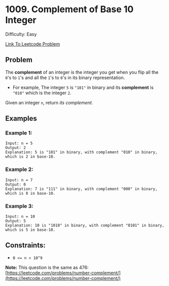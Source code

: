 # 1009. Complement of Base 10 Integer
Difficulty: Easy

[Link To Leetcode Problem](https://leetcode.com/problems/complement-of-base-10-integer/)

## Problem
The **complement** of an integer is the integer you get when you flip all the `0`'s to `1`'s and all the `1`'s to `0`'s in its binary representation.

- For example, The integer `5` is `"101"` in binary and its **complement** is `"010"` which is the integer `2`.

Given an integer `n`, return *its complement.*

## Examples
### Example 1:
```
Input: n = 5
Output: 2
Explanation: 5 is "101" in binary, with complement "010" in binary, which is 2 in base-10.
```
### Example 2:
```
Input: n = 7
Output: 0
Explanation: 7 is "111" in binary, with complement "000" in binary, which is 0 in base-10.
```
### Example 3:
```
Input: n = 10
Output: 5
Explanation: 10 is "1010" in binary, with complement "0101" in binary, which is 5 in base-10.
```

## Constraints:
- `0 <= n < 10^9`

**Note:** This question is the same as 476: [https://leetcode.com/problems/number-complement/](https://leetcode.com/problems/number-complement/)